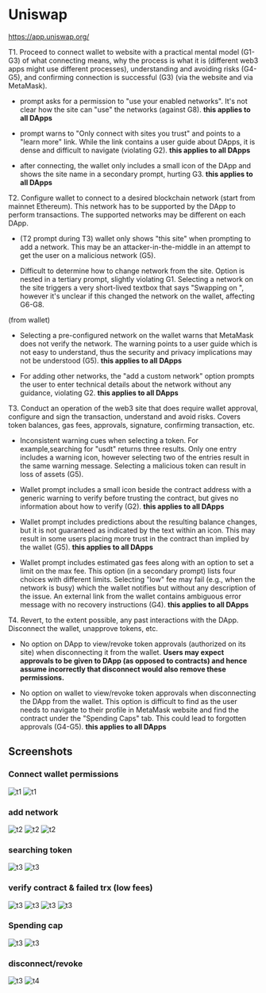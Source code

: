 # Uniswap 
https://app.uniswap.org/


 T1. Proceed to connect wallet to website with a practical mental model (G1-G3) of what connecting means, why the process is what it is (different web3 apps might use different processes), understanding and avoiding risks (G4-G5), and confirming connection is successful (G3) (via the website and via MetaMask).

- prompt asks for a permission to "use your enabled networks". It's not clear how the site can "use" the networks (against G8). <b>this applies to all DApps</b>

- prompt warns to "Only connect with sites you trust" and points to a "learn more" link. While the link contains a user guide about DApps, it is dense and difficult to navigate (violating G2). <b>this applies to all DApps</b>

- after connecting, the wallet only includes a small icon of the DApp and shows the site name in a secondary prompt, hurting G3. <b>this applies to all DApps</b>


T2. Configure wallet to connect to a desired blockchain network (start from mainnet Ethereum). This network has to be supported by the DApp to perform transactions. The supported networks may be different on each DApp.

- (T2 prompt during T3) wallet only shows "this site" when prompting to add a network. This may be an attacker-in-the-middle in an attempt to get the user on a malicious network (G5). 

- Difficult to determine how to change network from the site. Option is nested in a tertiary prompt, slightly violating G1. Selecting a network on the site triggers a very short-lived textbox that says "Swapping on <network>", however it's unclear if this changed the network on the wallet, affecting G6-G8.

(from wallet)
- Selecting a pre-configured network on the wallet warns that MetaMask does not verify the network. The warning points to a user guide which is not easy to understand, thus the security and privacy implications may not be understood (G5). <b>this applies to all DApps</b>

- For adding other networks, the "add a custom network" option prompts the user to enter technical details about the network without any guidance, violating G2. <b>this applies to all DApps</b>


T3. Conduct an operation of the web3 site that does require wallet approval, configure and sign the transaction, understand and avoid risks. Covers token balances, gas fees, approvals, signature, confirming transaction, etc.

- Inconsistent warning cues when selecting a token. For example,searching for "usdt" returns three results. Only one entry includes a warning icon, however selecting two of the entries result in the same warning message. Selecting a malicious token can result in loss of assets (G5).

- Wallet prompt includes a small icon beside the contract address with a generic warning to verify before trusting the contract, but gives no information about how to verify (G2). <b>this applies to all DApps</b>

- Wallet prompt includes predictions about the resulting balance changes, but it is not guaranteed as indicated by the text within an icon. This may result in some users placing more trust in the contract than implied by the wallet (G5). <b>this applies to all DApps</b>

- Wallet prompt includes estimated gas fees along with an option to set a limit on the max fee. This option (in a secondary prompt) lists four choices with different limits. Selecting "low" fee may fail (e.g., when the network is busy) which the wallet notifies but without any description of the issue. An external link from the wallet contains ambiguous error message with no recovery instructions (G4). <b>this applies to all DApps</b>


T4. Revert, to the extent possible, any past interactions with the DApp. Disconnect the wallet, unapprove tokens, etc. 

- No option on DApp to view/revoke token approvals (authorized on its site) when disconnecting it from the wallet. <b>Users may expect approvals to be given to DApp (as opposed to contracts) and hence assume incorrectly that disconnect would also remove these permissions.</b>

- No option on wallet to view/revoke token approvals when disconnecting the DApp from the wallet. This option is difficult to find as the user needs to navigate to their profile in MetaMask website and find the contract under the "Spending Caps" tab. This could lead to forgotten approvals (G4-G5). <b>this applies to all DApps</b>

## Screenshots
### Connect wallet permissions
![t1](image.png)
![t1](image-1.png)

### add network
![t2](image-2.png)
![t2](image-3.png)
![t2](image-14.png)

### searching token
![t3](image-4.png)
![t3](image-5.png)

### verify contract & failed trx (low fees)
![t3](image-6.png)
![t3](image-7.png)
![t3](image-8.png)
![t3](image-9.png)

### Spending cap
![t3](image-12.png)
![t3](image-13.png)

### disconnect/revoke
![t3](image-10.png)
![t4](image-11.png)

